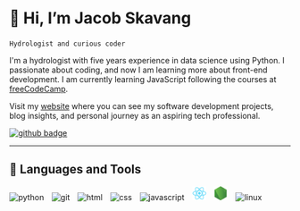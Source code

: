 # 👋 Hi, I’m Jacob Skavang

`Hydrologist and curious coder`

I'm a hydrologist with five years experience in data science using Python. I passionate about coding, and now I am learning more about front-end development. I am currently learning JavaScript following the courses at [freeCodeCamp](https://www.freecodecamp.org/).

Visit my [website](https://jaqska.github.io/portfolio/) where you can see my software development projects, blog insights, and personal journey as an aspiring tech professional.


<p align="left">
  <a href="https://github.com/jaqska">
    <img src="https://img.shields.io/badge/github-%23181717.svg?&style=for-the-badge&logo=github&logoColor=white" alt="github badge">
  </a>
</p>

___

## 🔨 Languages and Tools

<img alt="python" width=25px style="padding-right:10px;" src="https://cdn.jsdelivr.net/gh/devicons/devicon/icons/python/python-original.svg"/>
<img alt="git" width=25px style="padding-right:10px;" src="https://cdn.jsdelivr.net/gh/devicons/devicon/icons/git/git-original.svg"/>
<img alt="html" width=25px style="padding-right:10px;" src="https://cdn.jsdelivr.net/gh/devicons/devicon/icons/html5/html5-original.svg"/>
<img alt="css" width=25px style="padding-right:10px;" src="https://cdn.jsdelivr.net/gh/devicons/devicon/icons/css3/css3-original.svg"/>
<img alt="javascript" width=25px style="padding-right:10px;" src="https://cdn.jsdelivr.net/gh/devicons/devicon/icons/javascript/javascript-original.svg"/>
<img alt="react" width=25px style="padding-right:10px;" src="https://github.com/devicons/devicon/blob/v2.16.0/icons/react/react-original.svg"/>
<img alt="nodejs" width=25px style="padding-right:10px;" src="https://github.com/devicons/devicon/blob/v2.16.0/icons/nodejs/nodejs-original.svg"/>
<img alt="linux" width=25px style="padding-right:10px;" src="https://cdn.jsdelivr.net/gh/devicons/devicon/icons/linux/linux-original.svg"/>







<!---
jaqska/jaqska is a ✨ special ✨ repository because its `README.md` (this file) appears on your GitHub profile.
You can click the Preview link to take a look at your changes.
--->
